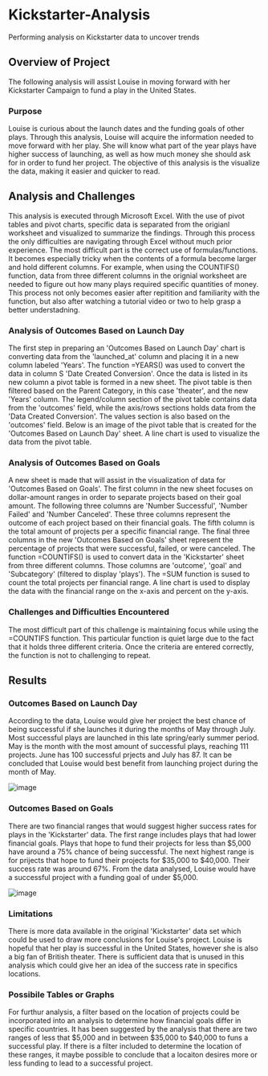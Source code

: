 # Kickstarter-Analysis
Performing analysis on Kickstarter data to uncover trends

## Overview of Project
The following analysis will assist Louise in moving forward with her Kickstarter Campaign to fund a play in the United States.

### Purpose
Louise is curious about the launch dates and the funding goals of other plays. Through this analysis, Louise will acquire the information needed to move forward with her play. She will know what part of the year plays have higher success of launching, as well as how much money she should ask for in order to fund her project. The objective of this analysis is the visualize the data, making it easier and quicker to read. 


## Analysis and Challenges
This analysis is executed through Microsoft Excel. With the use of pivot tables and pivot charts, specific data is separated from the origianl worksheet and visualized to summarize the findings. Through this process the only difficulties are navigating through Excel without much prior experience. The most difficult part is the correct use of formulas/functions. It becomes especially tricky when the contents of a formula become larger and hold different columns. For example, when using the COUNTIFS() function, data from three different columns in the orignial worksheet are needed to figure out how many plays required specific quantities of money. This process not only becomes easier after repitition and familiarity with the function, but also after watching a tutorial video or two to help grasp a better understadning.     


### Analysis of Outcomes Based on Launch Day 
The first step in preparing an 'Outcomes Based on Launch Day' chart is converting data from the 'launched_at' column and placing it in a new column labeled 'Years'. The function =YEARS() was used to convert the data in column S 'Date Created Conversion'.  Once the data is listed in its new column a pivot table is formed in  a new sheet. The pivot table is then filtered based on the Parent Category, in this case 'theater', and the new 'Years' column. The legend/column section of the pivot table contains data from the 'outcomes' field, while the axis/rows sections holds data from the 'Data Created Conversion'. The values section is also based on the 'outcomes' field. Below is an image of the pivot table that is created for the 'Outcomes Based on Launch Day' sheet. A line chart is used to visualize the data from the pivot table. 


### Analysis of Outcomes Based on Goals
A new sheet is made  that will assist in the visualization of data for 'Outcomes Based on Goals'. The first column in the new sheet focuses on dollar-amount ranges in order to separate projects based on their goal amount. The following three columns are 'Number Successful', 'Number Failed' and 'Number Canceled'. These three columns represent the outcome of each project based on their financial goals. The fifth column is the total amount of projects per a specific financial range. The final three columns in the new 'Outcomes Based on Goals' sheet represent the percentage of projects that were successful, failed, or were canceled. The function =COUNTIFS() is used to convert data in the 'Kickstarter' sheet from three different columns. Those columns are 'outcome', 'goal' and 'Subcategory' (filtered to display 'plays'). The =SUM function is sused to count the total projects per financial range. A line chart is used to display the data with the financial range on the x-axis and percent on the y-axis. 


### Challenges and Difficulties Encountered
The most difficult part of this challenge is maintaining focus while using the =COUNTIFS function. This particular function is quiet large due to the fact that it holds three different criteria. Once the criteria are entered correctly, the function is not to challenging to repeat. 


## Results

### Outcomes Based on Launch Day
According to the data, Louise would give her project the best chance of being successful if she launches it during the months of May through July. Most successful plays are launched in this late spring/early summer period. May is the month with the most amount of successful plays, reaching 111 projects. June has 100 successful prjects and July has 87. It can be concluded that Louise would best benefit from launching project during the month of May. 

![image](Analysis/Theater_Outcomes_vs_Launch.png) 

### Outcomes Based on Goals
There are two financial ranges that would suggest higher success rates for plays in the 'Kickstarter' data. The first range includes plays that had lower financial goals. Plays that hope to fund their projects for less than $5,000 have around a 75% chance of being successful. The next highest range is for prijects that hope to fund their projects for $35,000 to $40,000. Their success rate was around 67%. From the data analysed, Louise would have a successful project with a funding goal of under $5,000. 

![image](Analysis/Outcomes_vs_Goals.png) 

### Limitations
There is more data available in the original 'Kickstarter' data set which could be used to draw more conclusions for Louise's project. Louise is hopeful that her play is successful in the United States, however she is also a big fan of British theater. There is sufficient data that is unused in this analysis which could give her an idea of the success rate in specifics locations. 

### Possibile Tables or Graphs 
For furthur analysis, a filter based on the location of projects could be incorporated into an analysis to determine how financial goals differ in specific countries. It has been suggested by the analysis that there are two ranges of less that $5,000 and in between $35,000 to $40,000 to funs a successful play. If there is a filter included to determine the location of these ranges, it maybe possible to conclude that a locaiton desires more or less funding to lead to a successful project. 
